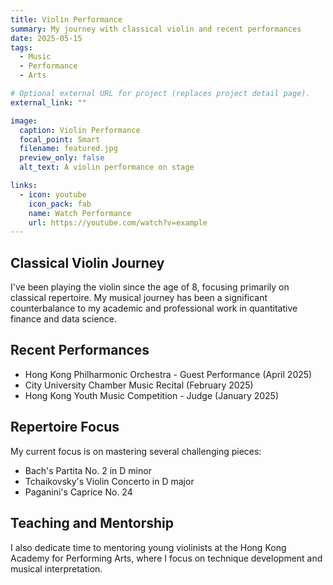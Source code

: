 ```yaml
---
title: Violin Performance
summary: My journey with classical violin and recent performances
date: 2025-05-15
tags:
  - Music
  - Performance
  - Arts

# Optional external URL for project (replaces project detail page).
external_link: ""

image:
  caption: Violin Performance
  focal_point: Smart
  filename: featured.jpg
  preview_only: false
  alt_text: A violin performance on stage

links:
  - icon: youtube
    icon_pack: fab
    name: Watch Performance
    url: https://youtube.com/watch?v=example
---
```


## Classical Violin Journey

I've been playing the violin since the age of 8, focusing primarily on classical repertoire. My musical journey has been a significant counterbalance to my academic and professional work in quantitative finance and data science.

## Recent Performances

- Hong Kong Philharmonic Orchestra - Guest Performance (April 2025)
- City University Chamber Music Recital (February 2025)
- Hong Kong Youth Music Competition - Judge (January 2025)

## Repertoire Focus

My current focus is on mastering several challenging pieces:

- Bach's Partita No. 2 in D minor
- Tchaikovsky's Violin Concerto in D major
- Paganini's Caprice No. 24

## Teaching and Mentorship

I also dedicate time to mentoring young violinists at the Hong Kong Academy for Performing Arts, where I focus on technique development and musical interpretation.
